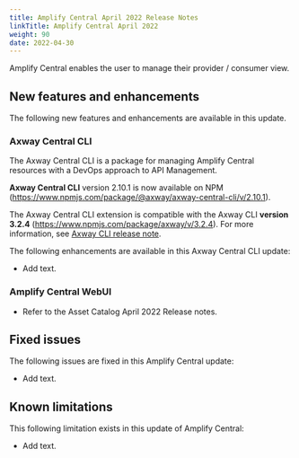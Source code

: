 ```yaml
---
title: Amplify Central April 2022 Release Notes
linkTitle: Amplify Central April 2022
weight: 90
date: 2022-04-30
---
```


Amplify Central enables the user to manage their provider / consumer view.

## New features and enhancements

The following new features and enhancements are available in this update.

### Axway Central CLI

The Axway Central CLI is a package for managing Amplify Central resources with a DevOps approach to API Management.

**Axway Central CLI** version 2.10.1 is now available on NPM (<https://www.npmjs.com/package/@axway/axway-central-cli/v/2.10.1>).

The Axway Central CLI extension is compatible with the Axway CLI **version 3.2.4** (<https://www.npmjs.com/package/axway/v/3.2.4>).
For more information, see [Axway CLI release note](https://docs.axway.com/bundle/axwaycli-open-docs/page/docs/release_notes/3_2_4_20220328_relnote/index.html).

The following enhancements are available in this Axway Central CLI update:

* Add text.

### Amplify Central WebUI

* Refer to the Asset Catalog April 2022 Release notes.

## Fixed issues

The following issues are fixed in this Amplify Central update:

* Add text.

## Known limitations

This following limitation exists in this update of Amplify Central:

* Add text.
